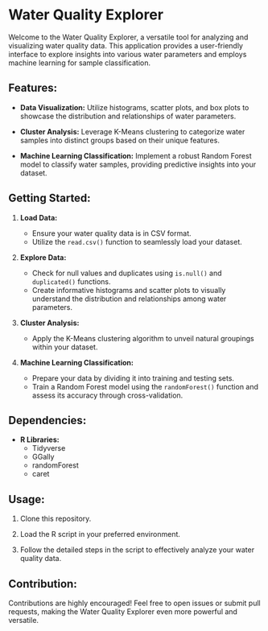 # Water Quality Explorer

Welcome to the Water Quality Explorer, a versatile tool for analyzing and visualizing water quality data. This application provides a user-friendly interface to explore insights into various water parameters and employs machine learning for sample classification.

## Features:

- **Data Visualization:** Utilize histograms, scatter plots, and box plots to showcase the distribution and relationships of water parameters.

- **Cluster Analysis:** Leverage K-Means clustering to categorize water samples into distinct groups based on their unique features.

- **Machine Learning Classification:** Implement a robust Random Forest model to classify water samples, providing predictive insights into your dataset.

## Getting Started:

1. **Load Data:**
   - Ensure your water quality data is in CSV format.
   - Utilize the `read.csv()` function to seamlessly load your dataset.

2. **Explore Data:**
   - Check for null values and duplicates using `is.null()` and `duplicated()` functions.
   - Create informative histograms and scatter plots to visually understand the distribution and relationships among water parameters.

3. **Cluster Analysis:**
   - Apply the K-Means clustering algorithm to unveil natural groupings within your dataset.

4. **Machine Learning Classification:**
   - Prepare your data by dividing it into training and testing sets.
   - Train a Random Forest model using the `randomForest()` function and assess its accuracy through cross-validation.

## Dependencies:

- **R Libraries:**
  - Tidyverse
  - GGally
  - randomForest
  - caret

## Usage:

1. Clone this repository.

2. Load the R script in your preferred environment.

3. Follow the detailed steps in the script to effectively analyze your water quality data.

## Contribution:

Contributions are highly encouraged! Feel free to open issues or submit pull requests, making the Water Quality Explorer even more powerful and versatile.

